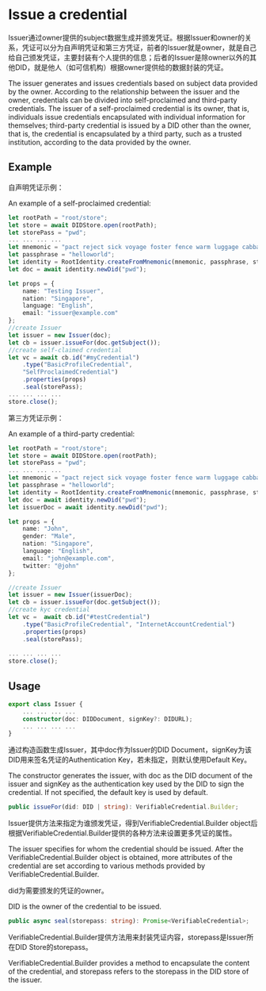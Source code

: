 # Issue a credential

Issuer通过owner提供的subject数据生成并颁发凭证。根据Issuer和owner的关系，凭证可以分为自声明凭证和第三方凭证，前者的Issuer就是owner，就是自己给自己颁发凭证，主要封装有个人提供的信息；后者的Issuer是除owner以外的其他DID，就是他人（如可信机构）根据owner提供给的数据封装的凭证。

The issuer generates and issues credentials based on subject data provided by the owner. According to the relationship between the issuer and the owner, credentials can be divided into self-proclaimed and third-party credentials. The issuer of a self-proclaimed credential is its owner, that is, individuals issue credentials encapsulated with individual information for themselves; third-party credential is issued by a DID other than the owner, that is, the credential is encapsulated by a third party, such as a trusted institution, according to the data provided by the owner.

## Example

自声明凭证示例：

An example of a self-proclaimed credential:

```typescript
let rootPath = "root/store";
let store = await DIDStore.open(rootPath);
let storePass = "pwd";
... ... ... ...
let mnemonic = "pact reject sick voyage foster fence warm luggage cabbage any subject carbon";
let passphrase = "helloworld";
let identity = RootIdentity.createFromMnemonic(mnemonic, passphrase, store, "pwd");
let doc = await identity.newDid("pwd");

let props = {
	name: "Testing Issuer",
	nation: "Singapore",
	language: "English",
	email: "issuer@example.com"
};
//create Issuer
let issuer = new Issuer(doc);
let cb = issuer.issueFor(doc.getSubject());
//create self-claimed credential
let vc = await cb.id("#myCredential")
	.type("BasicProfileCredential",
	"SelfProclaimedCredential")
	.properties(props)
	.seal(storePass);
... ... ... ...
store.close();
```

第三方凭证示例：

An example of a third-party credential:

```typescript
let rootPath = "root/store";
let store = await DIDStore.open(rootPath);
let storePass = "pwd";
... ... ... ...
let mnemonic = "pact reject sick voyage foster fence warm luggage cabbage any subject carbon";
let passphrase = "helloworld";
let identity = RootIdentity.createFromMnemonic(mnemonic, passphrase, store, "pwd");
let doc = await identity.newDid("pwd");
let issuerDoc = await identity.newDid("pwd");

let props = {
	name: "John",
	gender: "Male",
	nation: "Singapore",
	language: "English",
	email: "john@example.com",
	twitter: "@john"
};

//create Issuer
let issuer = new Issuer(issuerDoc);
let cb = issuer.issueFor(doc.getSubject());
//create kyc credential
let vc =  await cb.id("#testCredential")
	.type("BasicProfileCredential", "InternetAccountCredential")
	.properties(props)
	.seal(storePass);
	
... ... ... ...
store.close();
```

## Usage

```typescript
export class Issuer {
	... ... ... ...
	constructor(doc: DIDDocument, signKey?: DIDURL);
	... ... ... ...
}
```

通过构造函数生成Issuer，其中doc作为Issuer的DID Document，signKey为该DID用来签名凭证的Authentication Key，若未指定，则默认使用Default Key。

The constructor generates the issuer, with doc as the DID document of the issuer and signKey as the authentication key used by the DID to sign the credential. If not specified, the default key is used by default.

```typescript
public issueFor(did: DID | string): VerifiableCredential.Builder;
```

Issuer提供方法来指定为谁颁发凭证，得到VerifiableCredential.Builder object后根据VerifiableCredential.Builder提供的各种方法来设置更多凭证的属性。

The issuer specifies for whom the credential should be issued. After the VerifiableCredential.Builder object is obtained, more attributes of the credential are set according to various methods provided by VerifiableCredential.Builder.

did为需要颁发的凭证的owner。

DID is the owner of the credential to be issued.

```typescript
public async seal(storepass: string): Promise<VerifiableCredential>;
```

VerifiableCredential.Builder提供方法用来封装凭证内容，storepass是Issuer所在DID Store的storepass。

VerifiableCredential.Builder provides a method to encapsulate the content of the credential, and storepass refers to the storepass in the DID store of the issuer.
